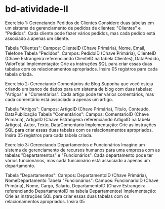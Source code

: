 # bd-atividade-II
Exercício 1: Gerenciando Pedidos de Clientes Considere duas tabelas em um sistema de gerenciamento de pedidos de clientes: "Clientes" e "Pedidos". Cada cliente pode fazer vários pedidos, mas cada pedido está associado a apenas um cliente.

Tabela "Clientes": Campos: ClienteID (Chave Primária), Nome, Email, Telefone Tabela "Pedidos": Campos: PedidoID (Chave Primária), ClienteID (Chave Estrangeira referenciando ClienteID na tabela Clientes), DataPedido, ValorTotal Implementação: Crie as instruções SQL para criar essas duas tabelas com os relacionamentos apropriados. Insira 05 registros para cada tabela criada.

Exercício 2: Gerenciando Comentários de Blog Suponha que você esteja criando um banco de dados para um sistema de blog com duas tabelas: "Artigos" e "Comentários". Cada artigo pode ter vários comentários, mas cada comentário está associado a apenas um artigo.

Tabela "Artigos": Campos: ArtigoID (Chave Primária), Título, Conteúdo, DataPublicação Tabela "Comentários": Campos: ComentarioID (Chave Primária), ArtigoID (Chave Estrangeira referenciando ArtigoID na tabela Artigos), Autor, Texto, DataComentario Implementação: Crie as instruções SQL para criar essas duas tabelas com os relacionamentos apropriados. Insira 05 registros para cada tabela criada.

Exercício 3: Gerenciando Departamentos e Funcionários Imagine um sistema de gerenciamento de recursos humanos para uma empresa com as tabelas "Departamentos" e "Funcionários". Cada departamento pode ter vários funcionários, mas cada funcionário está associado a apenas um departamento.

Tabela "Departamentos": Campos: DepartamentoID (Chave Primária), NomeDepartamento Tabela "Funcionários": Campos: FuncionarioID (Chave Primária), Nome, Cargo, Salario, DepartamentoID (Chave Estrangeira referenciando DepartamentoID na tabela Departamentos) Implementação: Crie as instruções SQL para criar essas duas tabelas com os relacionamentos apropriados. Insira 05 
